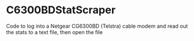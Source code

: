 # C6300BDStatScraper
Code to log into a Netgear CG6300BD (Telstra) cable modem and read out the stats to a text file, then open the file
